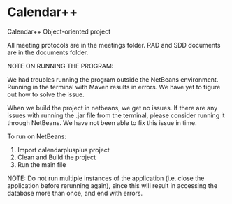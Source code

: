 # Calendar++
Calendar++ Object-oriented project

All meeting protocols are in the meetings folder.
RAD and SDD documents are in the documents folder.

NOTE ON RUNNING THE PROGRAM:

We had troubles running the program outside the NetBeans environment. 
Running in the terminal with Maven results in errors. 
We have yet to figure out how to solve the issue.

When we build the project in netbeans, we get no issues.
If there are any issues with running the .jar file from the terminal, please consider running it through NetBeans.
We have not been able to fix this issue in time.

To run on NetBeans:
1. Import calendarplusplus project
2. Clean and Build the project
3. Run the main file

NOTE: Do not run multiple instances of the application (i.e. close the application before rerunning again), since this will result in accessing the database more than once, and end with errors.
